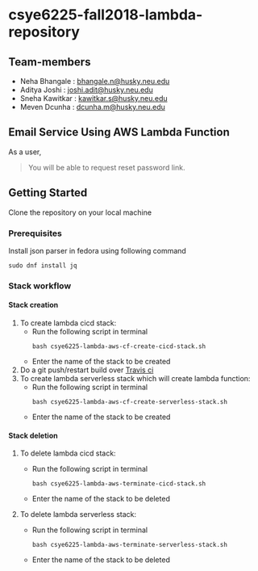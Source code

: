 # csye6225-fall2018-lambda-repository

## Team-members

* Neha Bhangale : bhangale.n@husky.neu.edu 
* Aditya Joshi  : joshi.adit@husky.neu.edu
* Sneha Kawitkar  : kawitkar.s@husky.neu.edu
* Meven Dcunha  : dcunha.m@husky.neu.edu

## Email Service Using AWS Lambda Function
As a user,
> You will be able to request reset password link.

## Getting Started
Clone the repository on your local machine

### Prerequisites

Install json parser in fedora using following command
```
sudo dnf install jq
```
### Stack workflow
#### Stack creation
1. To create lambda cicd stack:
    - Run the following script in terminal
      ```
      bash csye6225-lambda-aws-cf-create-cicd-stack.sh
      ```
    - Enter the name of the stack to be created
2. Do a git push/restart build over [Travis ci](https://travis-ci.com)
3. To create lambda serverless stack which will create lambda function:
    - Run the following script in terminal
      ```
      bash csye6225-lambda-aws-cf-create-serverless-stack.sh
      ```
    - Enter the name of the stack to be created
    
#### Stack deletion
1. To delete lambda cicd stack:
    - Run the following script in terminal
      ```
      bash csye6225-lambda-aws-terminate-cicd-stack.sh
      ```
    - Enter the name of the stack to be deleted

2. To delete lambda serverless stack:
    - Run the following script in terminal
      ```
      bash csye6225-lambda-aws-terminate-serverless-stack.sh
      ```
    - Enter the name of the stack to be deleted
